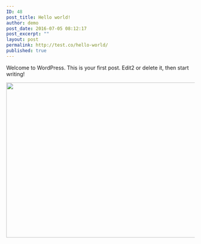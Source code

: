 ```yaml
---
ID: 48
post_title: Hello world!
author: demo
post_date: 2016-07-05 08:12:17
post_excerpt: ""
layout: post
permalink: http://test.co/hello-world/
published: true
---
```

Welcome to WordPress. This is your first post. Edit2 or delete it, then start writing!

<img class="size-medium aligncenter" src="https://easyerp.com/wp-content/uploads/2016/03/open-source-EasyERP-Job-Positions-management-645x415.jpg" alt="" width="645" height="415" />